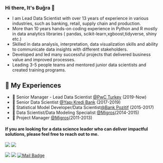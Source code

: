 ### Hi there, It's Buğra 👋

- I am Lead Data Scientist with over 13 years of experience in various industries, such as banking, retail, supply chain and production.
- More than 10 years hands-on coding experience in Python and R mostly in data analytics libraries ( pandas, scikit-learn,xgboost,tidyverse, shiny etc.)
- Skilled in data analysis, interpretation, data visualization skills and ability to communicate data insights with different stakeholders.
- Developed and led many successful projects that delivered business value and improved processes.
- Leading 3-5 people teams and mentored junior data scientists and created training programs.

## 💼 My Experiences

- 💼 Senior Manager - Lead Data Scientist  [@PwC Turkey]([https://www.pwc.com.tr/](https://www.pwc.com.tr/tr.html)) (2019-Now)
- 💼 Senior Data Scientist [@Yapı Kredi Bank](https://www.yapikredi.com.tr/) (2017-2019)
- 💼 Statistical Model Developer/Data Scientist[@Bank Pozitif](https://www.bankpozitif.com.tr) (2015-2017)
- 💼 Data Scientist/Data Modeling Specialist [@Migros](https://www.migros.com.tr)(2014-2015)
- 💼 Project Manager [@Migros](https://www.migros.com.tr)(2011-2013)


#### If you are looking for a data science leader who can deliver impactful solutions, please feel free to reach out to me.

[![](https://img.shields.io/twitter/follow/bugrabalkac?style=social)](https://www.twitter.com/bugrabalkac)
[![](https://img.shields.io/github/followers/bugrabalkac?style=social)](https://www.github.com/bugrabalkac)


[![](https://img.shields.io/badge/twitter-%231DA1F2.svg?&style=for-the-badge&logo=twitter&logoColor=white)](https://www.twitter.com/bugrabalkac)
[![](https://img.shields.io/badge/linkedin-%230077B5.svg?&style=for-the-badge&logo=linkedin&logoColor=white)](https://www.linkedin.com/in/bugrabalkac/)
[![Mail Badge](https://img.shields.io/badge/bugrabalkac@gmail.com-c14438?style=for-the-badge&logo=Gmail&logoColor=white&link=mailto:bugrabalkac@gmail.com)](mailto:bugrabalkac@gmail.com)



<!--
**bugrabalkac/bugrabalkac** is a ✨ _special_ ✨ repository because its `README.md` (this file) appears on your GitHub profile.

Here are some ideas to get you started:

- 🔭 I’m currently working on ...
- 🌱 I’m currently learning ...
- 👯 I’m looking to collaborate on ...
- 🤔 I’m looking for help with ...
- 💬 Ask me about ...
- 📫 How to reach me: ...
- 😄 Pronouns: ...
- ⚡ Fun fact: ...
- 📃Here is my personal webpage: https://bugrabalkac.github.io/
- :closed_book: I love learning and teaching statistics.
- :hearts: I am data science and R Programming enthusiast. 
- 👓 I am interested in machine learning and deep learning applications on the time series. 
- 📊 I am good at data visualizaiton in R and Tableau.
- 💻 I am a huge fan of Pytorch, nowadays. 
-->
